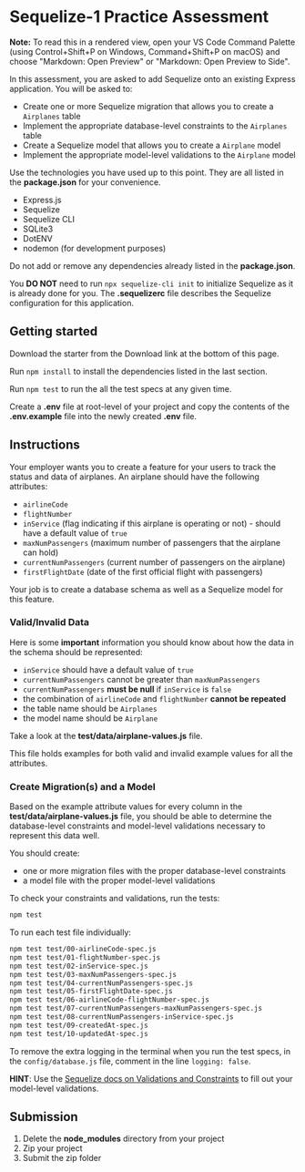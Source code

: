 # Sequelize-1 Practice Assessment

**Note:** To read this in a rendered view, open your VS Code Command Palette
(using Control+Shift+P on Windows, Command+Shift+P on macOS) and choose
"Markdown: Open Preview" or "Markdown: Open Preview to Side".

In this assessment, you are asked to add Sequelize onto an existing Express
application. You will be asked to:

* Create one or more Sequelize migration that allows you to create a
  `Airplanes` table
* Implement the appropriate database-level constraints to the `Airplanes` table
* Create a Sequelize model that allows you to create a `Airplane` model
* Implement the appropriate model-level validations to the `Airplane` model

Use the technologies you have used up to this point. They are all listed in
the **package.json** for your convenience.

* Express.js
* Sequelize
* Sequelize CLI
* SQLite3
* DotENV
* nodemon (for development purposes)

Do not add or remove any dependencies already listed in the **package.json**.

You **DO NOT** need to run `npx sequelize-cli init` to initialize Sequelize as
it is already done for you. The **.sequelizerc** file describes the Sequelize
configuration for this application.

## Getting started

Download the starter from the Download link at the bottom of this page.

Run `npm install` to install the dependencies listed in the last section.

Run `npm test` to run the all the test specs at any given time.

Create a **.env** file at root-level of your project and copy the contents of
the **.env.example** file into the newly created **.env** file.

## Instructions

Your employer wants you to create a feature for your users to track the status
and data of airplanes. An airplane should have the following attributes:

* `airlineCode`
* `flightNumber`
* `inService` (flag indicating if this airplane is operating or not) - should
  have a default value of `true`
* `maxNumPassengers` (maximum number of passengers that the airplane can hold)
* `currentNumPassengers` (current number of passengers on the airplane)
* `firstFlightDate` (date of the first official flight with passengers)

Your job is to create a database schema as well as a Sequelize model for this
feature.

### Valid/Invalid Data

Here is some **important** information you should know about how the data in the
schema should be represented:

* `inService` should have a default value of `true`
* `currentNumPassengers` cannot be greater than `maxNumPassengers`
* `currentNumPassengers` **must be null** if `inService` is `false`
* the combination of `airlineCode` and `flightNumber` **cannot be repeated**
* the table name should be `Airplanes`
* the model name should be `Airplane`

Take a look at the **test/data/airplane-values.js** file.

This file holds examples for both valid and invalid example values for all the
attributes.

### Create Migration(s) and a Model

Based on the example attribute values for every column in the
**test/data/airplane-values.js** file, you should be able to determine the
database-level constraints and model-level validations necessary to represent
this data well.

You should create:

* one or more migration files with the proper database-level constraints
* a model file with the proper model-level validations

To check your constraints and validations, run the tests:

```bash
npm test
```

To run each test file individually:

```bash
npm test test/00-airlineCode-spec.js
npm test test/01-flightNumber-spec.js
npm test test/02-inService-spec.js
npm test test/03-maxNumPassengers-spec.js
npm test test/04-currentNumPassengers-spec.js
npm test test/05-firstFlightDate-spec.js
npm test test/06-airlineCode-flightNumber-spec.js
npm test test/07-currentNumPassengers-maxNumPassengers-spec.js
npm test test/08-currentNumPassengers-inService-spec.js
npm test test/09-createdAt-spec.js
npm test test/10-updatedAt-spec.js
```

To remove the extra logging in the terminal when you run the test specs, in the
`config/database.js` file, comment in the line `logging: false`.

**HINT**: Use the [Sequelize docs on Validations and Constraints] to fill out
your model-level validations.

## Submission

1. Delete the **node_modules** directory from your project
2. Zip your project
3. Submit the zip folder

[Sequelize docs on Validations and Constraints]: https://sequelize.org/docs/v6/core-concepts/validations-and-constraints/